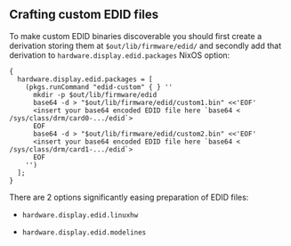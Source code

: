 ## Crafting custom EDID files

To make custom EDID binaries discoverable you should first create a derivation storing them at `$out/lib/firmware/edid/` and secondly add that derivation to `hardware.display.edid.packages` NixOS option:

```programlisting
{
  hardware.display.edid.packages = [
    (pkgs.runCommand "edid-custom" { } ''
      mkdir -p $out/lib/firmware/edid
      base64 -d > "$out/lib/firmware/edid/custom1.bin" <<'EOF'
      <insert your base64 encoded EDID file here `base64 < /sys/class/drm/card0-.../edid`>
      EOF
      base64 -d > "$out/lib/firmware/edid/custom2.bin" <<'EOF'
      <insert your base64 encoded EDID file here `base64 < /sys/class/drm/card1-.../edid`>
      EOF
    '')
  ];
}
```

There are 2 options significantly easing preparation of EDID files:

- `hardware.display.edid.linuxhw`

- `hardware.display.edid.modelines`
